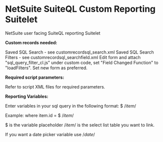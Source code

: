 # NetSuite SuiteQL Custom Reporting Suitelet
NetSuite user facing SuiteQL reporting Suitelet

**Custom records needed:**

Saved SQL Search - see customrecordsql_search.xml
Saved SQL Search Filters - see customrecordsql_searchfield.xml
Edit form and attach "sql_query_filter_cl.js" under custom code, set "Field Changed Function" to "loadFilters". 
Set new form as preferred.

**Required script parameters:**

Refer to script XML files for required parameters.

**Reporting Variables:**

Enter variables in your sql query in the following format: $ /*item*/

Example: where item.id = $ /*item*/

$ is the variable placeholder
/*item*/ is the select list table you want to link.

If you want a date picker variable use /*date*/ 
